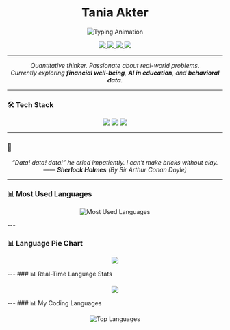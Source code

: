 <h1 align="center">Tania Akter</h1>

<p align="center">
  <img src="https://readme-typing-svg.herokuapp.com?font=Fira+Code&size=22&pause=1000&color=FF4500&center=true&vCenter=true&width=700&lines=Data+Science+%7C+Machine+Learning;Causal+Inference+%7C+Applied+Economics" alt="Typing Animation" />
</p>

<p align="center">
  <a href="https://linkedin.com/in/your-profile" target="_blank">
    <img src="https://img.shields.io/badge/LinkedIn-0A66C2?style=flat&logo=linkedin&logoColor=white" />
  </a>
  <a href="mailto:your@email.com">
    <img src="https://img.shields.io/badge/Email-EA4335?style=flat&logo=gmail&logoColor=white" />
  </a>
  <a href="https://github.com/your-username">
    <img src="https://img.shields.io/badge/GitHub-181717?style=flat&logo=github&logoColor=white" />
  </a>
  <a href="https://mdmahadi-hasan.github.io/" target="_blank">
    <img src="https://img.shields.io/badge/Website-000000?style=flat&logo=google-chrome&logoColor=white" />
  </a>
</p>

---

<p align="center">
  <em>
    Quantitative thinker. Passionate about real-world problems.<br>
    Currently exploring <strong>financial well-being</strong>, <strong>AI in education</strong>, and <strong>behavioral data</strong>.
  </em>
</p>

---

### 🛠️ Tech Stack

<p align="center">
  <img src="https://skillicons.dev/icons?i=python,github,r" />
  <img src="https://img.shields.io/badge/Jupyter-F37626?style=for-the-badge&logo=jupyter&logoColor=white" />
  <img src="https://img.shields.io/badge/SQL-336791?style=for-the-badge&logo=postgresql&logoColor=white" />
</p>

---

### 📌

<p align="center">
  <em>
    “Data! data! data!” he cried impatiently. I can’t make bricks without clay.<br>
    —— <strong>Sherlock Holmes</strong> (By Sir Arthur Conan Doyle)
  </em>
</p>

---
### 📊 Most Used Languages

<p align="center">
  <img src="https://github-readme-stats.vercel.app/api/top-langs/?username=mdmahadi-hasan&layout=compact&langs_count=6&theme=default" alt="Most Used Languages" />
</p>
---

### 📊 Language Pie Chart

<p align="center">
  <img src="https://github-profile-summary-cards.vercel.app/api/cards/repos-per-language?username=mdmahadi-hasan&theme=github_dark" />
</p>
---
### 📊 Real-Time Language Stats

<p align="center">
  <img src="https://github-readme-stats.vercel.app/api/top-langs/?username=mdmahadi-hasan&layout=donut&hide_border=true&langs_count=6&theme=chartreuse-dark" />
</p>
---
### 📊 My Coding Languages

<p align="center">
  <img src="https://github-readme-stats.vercel.app/api/top-langs/?username=mdmahadi-hasan&layout=donut&langs_count=5&hide=html,css&theme=radical" alt="Top Languages" />
</p>
